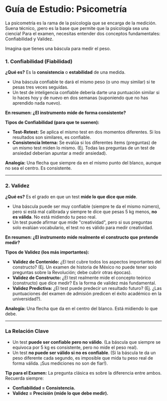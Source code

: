 # Guía de Estudio: Psicometría

La psicometría es la rama de la psicología que se encarga de la medición. Suena técnico, ¡pero es la base que permite que la psicología sea una ciencia! Para el examen, necesitas entender dos conceptos fundamentales: Confiabilidad y Validez.

Imagina que tienes una báscula para medir el peso.

### 1. Confiabilidad (Fiabilidad)

**¿Qué es?** Es la **consistencia** o **estabilidad** de una medida.

-   Una báscula confiable te dará el mismo peso (o uno muy similar) si te pesas tres veces seguidas.
-   Un test de inteligencia confiable debería darte una puntuación similar si lo haces hoy y de nuevo en dos semanas (suponiendo que no has aprendido nada nuevo).

**En resumen: ¿El instrumento mide de forma consistente?**

**Tipos de Confiabilidad (para que te suenen):**
-   **Test-Retest:** Se aplica el mismo test en dos momentos diferentes. Si los resultados son similares, es confiable.
-   **Consistencia Interna:** Se evalúa si los diferentes ítems (preguntas) de un mismo test miden lo mismo. (Ej. Todas las preguntas de un test de ansiedad deberían apuntar a medir ansiedad).

**Analogía:** Una flecha que siempre da en el mismo punto del blanco, aunque no sea el centro. Es consistente.

---

### 2. Validez

**¿Qué es?** Es el grado en que un test **mide lo que dice que mide**.

-   Una báscula puede ser muy confiable (siempre te da el mismo número), pero si está mal calibrada y siempre te dice que pesas 5 kg menos, **no es válida**. No está midiendo tu peso real.
-   Un test puede afirmar que mide "creatividad", pero si sus preguntas solo evalúan vocabulario, el test no es válido para medir creatividad.

**En resumen: ¿El instrumento mide realmente el constructo que pretende medir?**

**Tipos de Validez (los más importantes):**
-   **Validez de Contenido:** ¿El test cubre todos los aspectos importantes del constructo? (Ej. Un examen de historia de México no puede tener solo preguntas sobre la Revolución; debe cubrir otras épocas).
-   **Validez de Constructo:** ¿El test realmente mide el concepto teórico (constructo) que dice medir? Es la forma de validez más fundamental.
-   **Validez Predictiva:** ¿El test puede predecir un resultado futuro? (Ej. ¿Las puntuaciones del examen de admisión predicen el éxito académico en la universidad?).

**Analogía:** Una flecha que da en el centro del blanco. Está midiendo lo que debe.

---

### La Relación Clave

-   Un test **puede ser confiable pero no válido**. (La báscula que siempre se equivoca por 5 kg es consistente, pero no mide el peso real).
-   Un test **no puede ser válido si no es confiable**. (Si la báscula te da un peso diferente cada segundo, es imposible que mida tu peso real de forma válida. ¡Sus mediciones no son de fiar!).

**Tip para el Examen:** La pregunta clásica es sobre la diferencia entre ambos. Recuerda siempre:
-   **Confiabilidad = Consistencia.**
-   **Validez = Precisión (mide lo que debe medir).**
